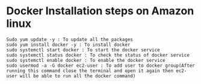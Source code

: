 # Docker Installation steps on Amazon linux
    Sudo yum update -y : To update all the packages
    sudo yum install docker -y : To install docker
    sudo systemctl start docker : To start the docker service
    sudo systemctl status docker : To check the status of docker service
    sudo systemctl enable docker : To enable the docker service
    sudo usermod -a -G docker ec2-user : To add user to docker group(After running this command close the terminal and open it again then ec2-user will be able to run all the docker command)

